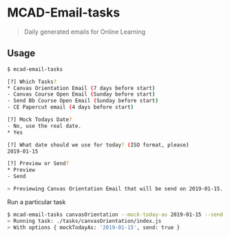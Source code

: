 # MCAD-Email-tasks

> Daily generated emails for Online Learning

## Usage

```sh
$ mcad-email-tasks

[?] Which Tasks?
* Canvas Orientation Email (7 days before start)
- Canvas Course Open Email (Sunday before start)
- Send Bb Course Open Email (Sunday before start)
- CE Papercut email (4 days before start)

[?] Mock Todays Date?
- No, use the real date.
* Yes

[?] What date should we use for today? (ISO format, please)
2019-01-15

[?] Preview or Send?
* Preview
- Send

> Previewing Canvas Orientation Email that will be send on 2019-01-15...
```

Run a particular task

```sh
$ mcad-email-tasks canvasOrientation --mock-today-as 2019-01-15 --send
> Running task: ./tasks/canvasOrientation/index.js
> With options { mockTodayAs: '2019-01-15', send: true }
```
